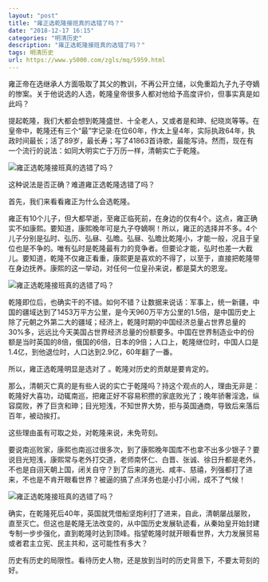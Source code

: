 ```yaml
---
layout: "post"
title: "雍正选乾隆接班真的选错了吗？"
date: "2018-12-17 16:15"
categories: "明清历史"
description: "雍正选乾隆接班真的选错了吗？"
tags: 明清历史
url: https://www.y5000.com/zgls/mq/5959.html
---
```






雍正帝在选继承人方面吸取了其父的教训，不再公开立储，以免重蹈九子九子夺嫡的惨案。关于他说选的人选，乾隆皇帝很多人都对他给予高度评价，但事实真是如此吗？

提起乾隆，我们大都会想到乾隆盛世、十全老人，又或者是和珅、纪晓岚等等。在皇帝中，乾隆还有三个“最”字记录:在位60年，作太上皇4年，实际执政64年，执政时间最长；活了89岁，最长寿；写了41863首诗歌，最能写诗。然而，现在有一个流行的说法：如同大明实亡于万历一样，清朝实亡于乾隆。

![雍正选乾隆接班真的选错了吗？](/uploads/allimg/161125/6-1611251H6455P.JPG)

这种说法是否正确？难道雍正选乾隆选错了吗？

首先，我们来看看雍正为什么会选乾隆。

雍正有10个儿子，但大都早逝，至雍正临死前，在身边的仅有4个。这点，雍正确实不如康熙。要知道，康熙晚年可是九子夺嫡啊！所以，雍正的选择并不多。4个儿子分别是弘时、弘历、弘昼、弘曕。弘昼、弘曕比乾隆小，才能一般，况且于皇位也是不争的。唯有弘时是乾隆最有力的竞争者。但要论才能，弘时也差一大截儿。要知道，乾隆不仅雍正看重，康熙更是喜欢的不得了，以至于，直接把乾隆带在身边抚养。康熙的这一举动，对任何一位皇孙来说，都是莫大的恩宠。

![雍正选乾隆接班真的选错了吗？](/uploads/allimg/161125/6-1611251HA9495.JPG)

乾隆即位后，也确实干的不错。如何不错？让数据来说话：军事上，统一新疆，中国的疆域达到了1453万平方公里，是今天960万平方公里的1.5倍，是中国历史上除了元朝之外第二大的疆域；经济上，乾隆时期的中国经济总量占世界总量的30%多，远远比今天美国占世界经济总量的份额要多。中国在世界制造业中的份额是当时英国的8倍，俄国的6倍，日本的9倍；人口上，乾隆继位时，中国人口是1.4亿，到他退位时，人口达到2.9亿，60年翻了一番。

所以，雍正选乾隆明显是选对了 。乾隆对历史的贡献是要肯定的。

那么，清朝灭亡真的是有些人说的实亡于乾隆吗？持这个观点的人，理由无非是：乾隆好大喜功，动辄南巡，把雍正好不容易积攒的家底败光了；晚年骄奢淫逸，纵容腐败，养了巨贪和珅；目光短浅，不知世界大势，拒与英国通商，导致后来落后百年，被动挨打。

这些理由虽有可取之处，对乾隆来说，未免苛刻。

要说南巡败家，康熙也南巡过很多次，到了康熙晚年国库不也拿不出多少银子？要说目光短浅，康熙常与老外打交道，老师南怀仁、白晋、张诚、徐日升都是老外，不也是自诩天朝上国，闭关自守？到了后来的道光、咸丰、慈禧，列强都打了进来，不也是不肯开眼看世界？被逼的搞了点洋务也是小打小闹，成不了气候！

![雍正选乾隆接班真的选错了吗？](/uploads/allimg/161125/6-1611251HG2S4.JPG)

确实，在乾隆死后40年，英国就凭借船坚炮利打了进来，自此，清朝屡战屡败，直至灭亡。但这也是乾隆无法改变的，从中国历史发展轨迹看，从秦始皇开始封建专制一步步强化，直到乾隆时达到顶峰。指望乾隆时就开眼看世界，大力发展贸易或者君主立宪、民主共和，这可能性有多大？

历史有历史的局限性。看待历史人物，还是放到当时的历史背景下，不要太苛刻的好。
